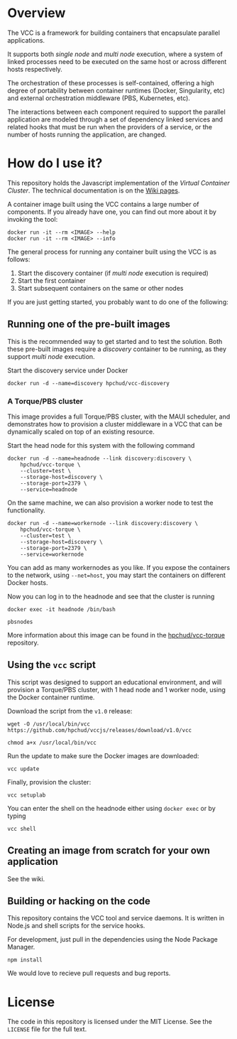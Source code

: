 

# Overview

The VCC is a framework for building containers that encapsulate parallel applications.

It supports both *single node* and *multi node* execution, where a system of linked processes need to be executed on the same host or across different hosts respectively.

The orchestration of these processes is self-contained, offering a high degree of portability between container runtimes (Docker, Singularity, etc) and external orchestration middleware (PBS, Kubernetes, etc).

The interactions between each component required to support the parallel application are modeled through a set of dependency linked services and related hooks that must be run when the providers of a service, or the number of hosts running the application, are changed.

# How do I use it?

This repository holds the Javascript implementation of the *Virtual Container Cluster*. The technical documentation is on the [Wiki pages](https://github.com/hpchud/vccjs/wiki).

A container image built using the VCC contains a large number of components. If you already have one, you can find out more about it by invoking the tool:

```
docker run -it --rm <IMAGE> --help
docker run -it --rm <IMAGE> --info
```

The general process for running any container built using the VCC is as follows:

1. Start the discovery container (if *multi node* execution is required)
2. Start the first container
3. Start subsequent containers on the same or other nodes

If you are just getting started, you probably want to do one of the following:

## Running one of the pre-built images

This is the recommended way to get started and to test the solution. Both these pre-built images require a *discovery* container to be running, as they support *multi node* execution.

Start the discovery service under Docker

```
docker run -d --name=discovery hpchud/vcc-discovery
```

### A Torque/PBS cluster

This image provides a full Torque/PBS cluster, with the MAUI scheduler, and demonstrates how to provision a cluster middleware in a VCC that can be dynamically scaled on top of an existing resource.

Start the head node for this system with the following command

```
docker run -d --name=headnode --link discovery:discovery \
    hpchud/vcc-torque \
    --cluster=test \
    --storage-host=discovery \
    --storage-port=2379 \
    --service=headnode
```

On the same machine, we can also provision a worker node to test the functionality.

```
docker run -d --name=workernode --link discovery:discovery \
    hpchud/vcc-torque \
    --cluster=test \
    --storage-host=discovery \
    --storage-port=2379 \
    --service=workernode
```

You can add as many workernodes as you like. If you expose the containers to the network, using `--net=host`, you may start the containers on different Docker hosts.

Now you can log in to the headnode and see that the cluster is running

```
docker exec -it headnode /bin/bash
```

```
pbsnodes
```

More information about this image can be found in the [hpchud/vcc-torque](https://github.com/hpchud/vcc-torque) repository.

## Using the `vcc` script

This script was designed to support an educational environment, and will provision a Torque/PBS cluster, with 1 head node and 1 worker node, using the Docker container runtime.

Download the script from the `v1.0` release:

```
wget -O /usr/local/bin/vcc https://github.com/hpchud/vccjs/releases/download/v1.0/vcc
```

```
chmod a+x /usr/local/bin/vcc
```

Run the update to make sure the Docker images are downloaded:

```
vcc update
```

Finally, provision the cluster:

```
vcc setuplab
```

You can enter the shell on the headnode either using `docker exec` or by typing

```
vcc shell
```

## Creating an image from scratch for your own application

See the wiki.

## Building or hacking on the code

This repository contains the VCC tool and service daemons. It is written in Node.js and shell scripts for the service hooks. 

For development, just pull in the dependencies using the Node Package Manager.

```
npm install
```

We would love to recieve pull requests and bug reports.

# License

The code in this repository is licensed under the MIT License. See the `LICENSE` file for the full text.
